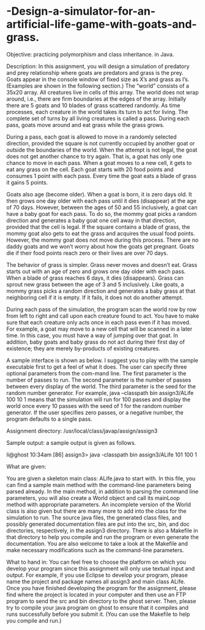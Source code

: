 # -Design-a-simulator-for-an-artificial-life-game-with-goats-and-grass.

Objective: practicing polymorphism and class inheritance. in Java.
 
 
Description:
In this assignment, you will design a simulation of predatory and prey relationship where goats are predators and grass is the prey. Goats appear in the console window of fixed size as X’s and grass as I’s. (Examples are shown in the following section.) The “world” consists of a 35x20 array. All creatures live in cells of this array. The world does not wrap around, i.e., there are firm boundaries at the edges of the array. Initially there are 5 goats and 10 blades of grass scattered randomly. As time processes, each creature in the world takes its turn to act for living. The complete set of turns by all living creatures is called a pass. During each pass, goats move around and eat grass while the grass grows. 

During a pass, each goat is allowed to move in a randomly selected direction, provided the square is not currently occupied by another goat or outside the boundaries of the world. When the attempt is not legal, the goat does not get another chance to try again. That is, a goat has only one chance to move in each pass. When a goat moves to a new cell, it gets to eat any grass on the cell. Each goat starts with 20 food points and consumes 1 point with each pass. Every time the goat eats a blade of grass it gains 5 points.

Goats also age (become older). When a goat is born, it is zero days old. It then grows one day older with each pass until it dies (disappear) at the age of 70 days. However, between the ages of 50 and 55 inclusively, a goat can have a baby goat for each pass. To do so, the mommy goat picks a random direction and generates a baby goat one cell away in that direction, provided that the cell is legal. If the square contains a blade of grass, the mommy goat also gets to eat the grass and acquires the usual food points. However, the mommy goat does not move during this process. There are no daddy goats and we won’t worry about how the goats get pregnant. Goats die if their food points reach zero or their lives are over 70 days.

The behavior of grass is simpler. Grass never moves and doesn’t eat. Grass starts out with an age of zero and grows one day older with each pass. When a blade of grass reaches 6 days, it dies (disappears). Grass can sprout new grass between the age of 3 and 5 inclusively. Like goats, a mommy grass picks a random direction and generates a baby grass at that neighboring cell if it is empty. If it fails, it does not do another attempt. 

During each pass of the simulation, the program scan the world row by row from left to right and call upon each creature found to act. You have to make sure that each creature only acts once in each pass even if it has moved. For example, a goat may move to a new cell that will be scanned in a later time. In this case, you must have a way of jumping over that goat. In addition, baby goats and baby grass do not act during their first day of existence; they are merely by-products of existing creatures.

A sample interface is shown as below. I suggest you to play with the sample executable first to get a feel of what it does. The user can specify three optional parameters from the com-mand line. The first parameter is the number of passes to run. The second parameter is the number of passes between every display of the world. The third parameter is the seed for the random number generator. For example, java –classpath bin assign3/ALife 100 10 1 means that the simulation will run for 100 passes and display the world once every 10 passes with the seed of 1 for the random number generator. If the user specifies zero passes, or a negative number, the program defaults to a single pass.
 
Assignment directory: /usr/local/class/javap/assign/assign3
 
Sample output: a sample output is given as follows.

li@ghost 10:34am [86] assign3> java -classpath bin assign3/ALife 101 100 1

 
What are given:

You are given a skeleton main class: ALife.java to start with. In this file, you can find a sample main method with the command-line parameters being parsed already. In the main method, in addition to parsing the command line parameters, you will also create a World object and call its mainLoop method with appropriate parameters. An incomplete version of the World class is also given but there are many more to add into the class for the simulation to run. The source java files, the generated class files, and possibly generated documentation files are put into the src, bin, and doc directories, respectively, in the assign3 directory. There is also a Makefile in that directory to help you compile and run the program or even generate the documentation. You are also welcome to take a look at the Makefile and make necessary modifications such as the command-line parameters.
 
 
What to hand in:
You can feel free to choose the platform on which you develop your program since this assignment will only use textual input and output. For example, if you use Eclipse to develop your program, please name the project and package names all assign3 and main class ALife. Once you have finished developing the program for the assignment, please find where the project is located in your computer and then use an FTP program to send the src and bin directory to the ghost server. Then, please try to compile your java program on ghost to ensure that it compiles and runs successfully before you submit it. (You can use the Makefile to help you compile and run.)
